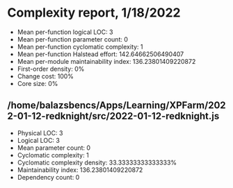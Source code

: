 # Complexity report, 1/18/2022

* Mean per-function logical LOC: 3
* Mean per-function parameter count: 0
* Mean per-function cyclomatic complexity: 1
* Mean per-function Halstead effort: 142.64662506490407
* Mean per-module maintainability index: 136.23801409220872
* First-order density: 0%
* Change cost: 100%
* Core size: 0%

## /home/balazsbencs/Apps/Learning/XPFarm/2022-01-12-redknight/src/2022-01-12-redknight.js

* Physical LOC: 3
* Logical LOC: 3
* Mean parameter count: 0
* Cyclomatic complexity: 1
* Cyclomatic complexity density: 33.33333333333333%
* Maintainability index: 136.23801409220872
* Dependency count: 0

